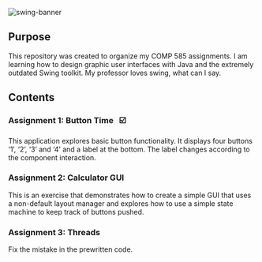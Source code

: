 ![swing-banner](https://user-images.githubusercontent.com/26126449/133371879-0a9493a9-dc9b-4175-be9c-45554666f0b8.png)

## Purpose

This repository was created to organize my COMP 585 assignments. I am learning how to design graphic user interfaces with Java and the extremely outdated Swing toolkit. My professor loves swing, what can I say.

## Contents


### Assignment 1: Button Time &nbsp;&nbsp;:ballot_box_with_check:
This application explores basic button functionality. It displays four buttons ‘1’, ‘2’, ‘3’ and ‘4’ and a label at the bottom. The label changes according to the component interaction.

### Assignment 2: Calculator GUI 
This is an exercise that demonstrates how to create a simple GUI that uses a non-default layout manager and explores how to use a simple state machine to keep track of buttons pushed.

### Assignment 3: Threads
Fix the mistake in the prewritten code.
